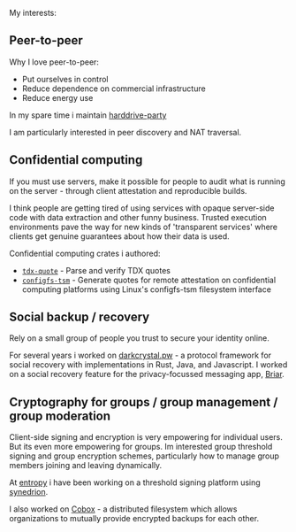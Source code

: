 
My interests:

## Peer-to-peer

Why I love peer-to-peer: 
 - Put ourselves in control
 - Reduce dependence on commercial infrastructure
 - Reduce energy use

In my spare time i maintain [harddrive-party]()

I am particularly interested in peer discovery and NAT traversal.

## Confidential computing 

If you must use servers, make it possible for people to audit what is running on the server - through client attestation and reproducible builds. 

I think people are getting tired of using services with opaque server-side code with data extraction and other funny business. Trusted execution environments pave the way for new kinds of 'transparent services' where clients get genuine guarantees about how their data is used.

Confidential computing crates i authored:
 - [`tdx-quote`](https://docs.rs/tdx-quote) - Parse and verify TDX quotes
 - [`configfs-tsm`](https://docs.rs/configfs-tsm) - Generate quotes for remote attestation on confidential computing platforms using Linux's configfs-tsm filesystem interface

##  Social backup / recovery 

Rely on a small group of people you trust to secure your identity online.

For several years i worked on [darkcrystal.pw](https://darkcrystal.pw/) - a protocol framework for social recovery with implementations in Rust, Java, and Javascript. I worked on a social recovery feature for the privacy-focussed messaging app, [Briar]().

## Cryptography for groups / group management / group moderation

Client-side signing and encryption is very empowering for individual users. But its even more empowering for groups. Im interested group threshold signing and group encryption schemes, particularly how to manage group members joining and leaving dynamically.

At [entropy](https://entropy.xyz) i have been working on a threshold signing platform using [synedrion](https://docs.rs/synedrion).

I also worked on [Cobox](https://cobox.cloud) - a distributed filesystem which allows organizations to mutually provide encrypted backups for each other.

